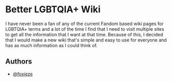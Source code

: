 
# Better LGBTQIA+ Wiki

I have never been a fan of any of the current Fandom
based wiki pages for LGBTQIA+ terms and a lot of the time
I find that I need to visit multiple sites to get all
the information that I want at that time. Because of this, I decided
that I would make a new wiki that's simple and easy to use
for everyone and has as much information as I could think of.


## Authors

- [@foxieze](https://www.github.com/foxieze)